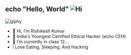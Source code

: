 ## echo "Hello, World"  ![Hi](https://user-images.githubusercontent.com/61688224/170117713-cc694c45-00de-4449-8e46-55bfe7f3f549.gif)


![giphy](https://user-images.githubusercontent.com/61688224/170113386-09fe6bb8-9bf8-40d2-a40a-0089ededf0b9.gif)

- 👋 Hi, I’m Rishikesh Kumar
- 👀 India's Youngest Certified Ethical Hacker {echo CEH}
- 🌱 I’m currently in class 12...
- I Love Eating, Sleeping, And Hacking
<!---
DarkKnight-PingPong/DarkKnight-PingPong is a ✨ special ✨ repository because its `README.md` (this file) appears on your GitHub profile.
You can click the Preview link to take a look at your changes.
--->
